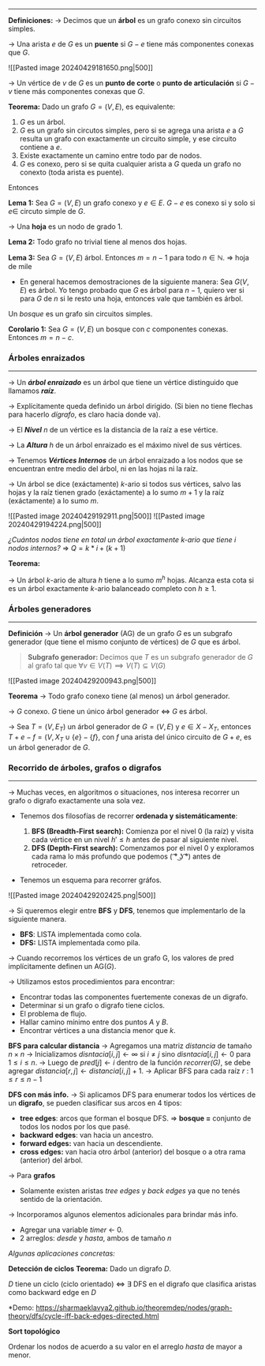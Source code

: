 ***

**Definiciones:**
-> Decimos que un **árbol** es un grafo conexo sin circuitos simples.

-> Una arista $e$ de $G$ es un **puente** si $G - e$ tiene más componentes conexas que $G$. 

![[Pasted image 20240429181650.png|500]]

-> Un vértice de $v$ de $G$ es un **punto de corte** o **punto de articulación** si $G - v$ tiene más componentes conexas que $G$.

**Teorema:** Dado un grafo $G = (V,E)$, es equivalente:

1. $G$ es un árbol.
2. $G$ es un grafo sin circutos simples, pero si se agrega una arista $e$ a $G$ resulta un grafo con exactamente un circuito simple, y ese circuito contiene a $e$.
3. Existe exactamente un camino entre todo par de nodos.
4. $G$ es conexo, pero si se quita cualquier arista a $G$ queda un grafo no conexto (toda arista es puente).

Entonces

**Lema 1:** Sea $G = (V,E)$ un grafo conexo y $e \in E$. $G - e$ es conexo si y solo si $e \in$ circuto simple de $G$.

-> Una **hoja** es un nodo de grado 1.

**Lema 2:** Todo grafo no trivial tiene al menos dos hojas.

**Lema 3:** Sea $G = (V,E)$ árbol. Entonces $m = n-1$ para todo $n \in \mathbb{N}$. => hoja de mile

* En general hacemos demostraciones de la siguiente manera: Sea $G(V,E)$ es árbol. Yo tengo probado que $G$ es árbol para $n-1$, quiero ver si para $G$ de $n$ si le resto una hoja, entonces vale que también es árbol.

Un *bosque* es un grafo sin circuitos simples.

**Corolario 1:** Sea $G = (V,E)$ un bosque con $c$ componentes conexas. Entonces $m = n - c$.



### Árboles enraizados
***

-> Un ***árbol enraizado*** es un árbol que tiene un vértice distinguido que llamamos ***raíz***.

-> Explícitamente queda definido un árbol dirigido. (Si bien no tiene flechas para hacerlo *dígrafo*, es claro hacia donde va).

-> El ***Nivel*** $n$ de un vértice es la distancia de la raíz a ese vértice.

-> La ***Altura*** $h$ de un árbol enraizado es el máximo nivel de sus vértices. 

-> Tenemos ***Vértices Internos*** de un árbol enraizado a los nodos que se encuentran entre medio del árbol, ni en las hojas ni la raíz.

-> Un árbol se dice (exáctamente) $k$-ario si todos sus vértices, salvo las
hojas y la raíz tienen grado (exáctamente) a lo sumo $m + 1$ y la raíz
(exáctamente) a lo sumo $m$.


![[Pasted image 20240429192911.png|500]]
![[Pasted image 20240429194224.png|500]]

*¿Cuántos nodos tiene en total un árbol exactamente k-ario que tiene i nodos internos?* 
=> $Q = k * i + (k+1)$

**Teorema:**

-> Un árbol $k$-ario de altura $h$ tiene a lo sumo $m^{h}$ hojas. Alcanza esta cota si es un árbol exactamente $k$-ario balanceado completo con $h \geq 1.$


### Árboles generadores
***
**Definición**
-> Un **árbol generador** (AG) de un grafo $G$ es un subgrafo generador (que tiene el mismo conjunto de vértices) de $G$ que es árbol.

> **Subgrafo generador:** Decimos que $T$ es un subgrafo generador de $G$ al grafo tal que $\forall v \in V(T) \implies V(T) \subseteq V(G)$ 

![[Pasted image 20240429200943.png|500]]

**Teorema**
-> Todo grafo conexo tiene (al menos) un árbol generador.

-> $G$ conexo. $G$ tiene un único árbol generador $\iff$ $G$ es árbol.

-> Sea $T = (V, E_{T})$ un árbol generador de $G = (V,E)$ y $e \in X - X_{T}$, entonces $T + e - f = (V, X_{T} \cup \{e\} - \{f\}$, con $f$ una arista del único circuito de $G + e$, es un árbol generador de $G$.

### Recorrido de árboles, grafos o digrafos
***
-> Muchas veces, en algoritmos o situaciones, nos interesa recorrer un grafo o digrafo exactamente una sola vez.
* Tenemos dos filosofías de recorrer **ordenada y sistemáticamente**:
	1. **BFS (Breadth-First search):** Comienza por el nivel 0 (la raíz) y visita cada vértice en un nivel $h' \leq h$ antes de pasar al siguiente nivel.
	2. **DFS (Depth-First search):** Comenzamos por el nivel 0 y exploramos cada rama lo más profundo que podemos ( ͡° ͜ʖ ͡°) antes de retroceder.

* Tenemos un esquema para recorrer gráfos.

![[Pasted image 20240429202425.png|500]]

-> Si queremos elegir entre **BFS** y **DFS**, tenemos que implementarlo de la siguiente manera.
* **BFS**: LISTA implementada como cola.
* **DFS:** LISTA implementada como pila.

-> Cuando recorremos los vértices de un grafo G, los valores de pred
implícitamente definen un $\text{AG}(G)$.

-> Utilizamos estos procedimientos para encontrar:
* Encontrar todas las componentes fuertemente conexas de un digrafo.
* Determinar si un grafo o digrafo tiene ciclos.
* El problema de flujo.
* Hallar camino mínimo entre dos puntos $A$ y $B$.
* Encontrar vértices a una distancia menor que $k$.

**BFS para calcular distancia**
-> Agregamos una matriz *distancia* de tamaño $n \times n$
-> Inicializamos *disntacia*$[i,j] \leftarrow \infty$ si $i \neq j$ sino  *disntacia*$[i,j] \leftarrow 0$ para $1 \leq i \leq n$.
-> Luego de $pred[j] \leftarrow i$ dentro de la función *recorrer(G)*, se debe agregar $distancia[r,j] \leftarrow distancia[i,j] + 1$.
-> Aplicar BFS para cada raíz *r* : $1 \leq r \leq n-1$ 


**DFS con más info.**
-> Si aplicamos DFS para enumerar todos los vértices de un **digrafo**, se pueden clasificar sus arcos en 4 tipos:
* **tree edges**: arcos que forman el bosque DFS. => **bosque =** conjunto de todos los nodos por los que pasé.
* **backward edges**: van hacia un ancestro.
* **forward edges:** van hacia un descendiente.
* **cross edges:** van hacia otro árbol (anterior) del bosque o a otra rama (anterior) del árbol.

-> Para **grafos**
* Solamente existen aristas *tree edges* y *back edges* ya que no tenés sentido de la orientación.

-> Incorporamos algunos elementos adicionales para brindar más info.
* Agregar una variable *timer* $\leftarrow$ 0.
* 2 arreglos: *desde* y *hasta*, ambos de tamaño $n$ 


*Algunas aplicaciones concretas:*

**Detección de ciclos**
**Teorema:** Dado un digrafo $D$.

$D$ tiene un ciclo (ciclo orientado) $\iff$ $\exists$ DFS en el digrafo que clasifica aristas como backward edge en $D$

*Demo: https://sharmaeklavya2.github.io/theoremdep/nodes/graph-theory/dfs/cycle-iff-back-edges-directed.html

**Sort topológico**

Ordenar los nodos de acuerdo a su valor en el arreglo *hasta* de mayor a menor.